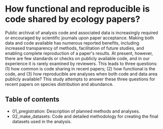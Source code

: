 # How functional and reproducible is code shared by ecology papers?

Public archival of analysis code and associated data is increasingly required or encouraged by scientific journals upon paper acceptance.
Making both data and code available has numerous reported benefits, including increased transparency of methods, facilitation of future studies, and enabling complete reproduction of a paper's results.
At present, however, there are few standards or checks on publicly available code, and in our experience it is rarely examined by reviewers.
This leads to three questions: (1) how common is code sharing in recent papers; (2) how functional is the code, and (3) how reproducible are analyses when both code and data area publicly available?
This study attempts to answer these three questions for recent papers on species distribution and abundance.

## Table of contents

* 01_pregistration: Description of planned methods and analyses.
* 02_make_datasets: Code and detailed methodology for creating the final datasets used in the analysis.
